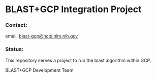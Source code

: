 # BLAST+GCP Integration Project

### Contact:
email: blast-gcp@ncbi.nlm.nih.gov

### Status:
This repository serves a project to run the blast algorithm within GCP.


BLAST+GCP Development Team
